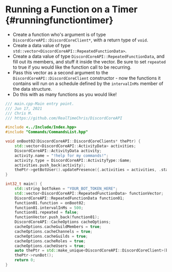 Running a Function on a Timer {#runningfunctiontimer}
============
- Create a function who's argument is of type `DiscordCoreAPI::DiscordCoreClient*`, with a return type of `void`.
- Create a data value of type `std::vector<DiscordCoreAPI::RepeatedFunctionData>`.
- Create a data value of type `DiscordCoreAPI::RepeatedFunctionData`, and fill out its members, and stuff it inside the vector. Be sure to set `repeated` to true if you would like the function call to be recurring.
- Pass this vector as a second argument to the `DiscordCoreAPI::DiscordCoreClient` constructor - now the functions it contains will run on a schedule defined by the `intervalInMs` member of the data structure.
- Do this with as many functions as you would like!

```cpp
/// main.cpp-Main entry point.
/// Jun 17, 2021
/// Chris M.
/// https://github.com/RealTimeChris/DiscordCoreAPI

#include <../Include/Index.hpp>
#include "Commands/CommandsList.hpp"

void onBoot02(DiscordCoreAPI::DiscordCoreClients* thePtr) {
	std::vector<DiscordCoreAPI::ActivityData> activities;
	DiscordCoreAPI::ActivityData activity;
	activity.name = "!help for my commands!";
	activity.type = DiscordCoreAPI::ActivityType::Game;
	activities.push_back(activity);
	thePtr->getBotUser().updatePresence({.activities = activities, .status = "online", .afk = false});
}

int32_t main() {
	std::string botToken = "YOUR_BOT_TOKEN_HERE";
	std::vector<DiscordCoreAPI::RepeatedFunctionData> functionVector;
	DiscordCoreAPI::RepeatedFunctionData function01;
	function01.function = onBoot02;
	function01.intervalInMs = 500;
	function01.repeated = false;
	functionVector.push_back(function01);
	DiscordCoreAPI::CacheOptions cacheOptions;
	cacheOptions.cacheGuildMembers = true;
	cacheOptions.cacheChannels = true;
	cacheOptions.cacheGuilds = true;
	cacheOptions.cacheRoles = true;
	cacheOptions.cacheUsers = true;
	auto thePtr = std::make_unique<DiscordCoreAPI::DiscordCoreClient>(botToken, functionVector, cacheOptions);
	thePtr->runBot();
	return 0;
}

```
